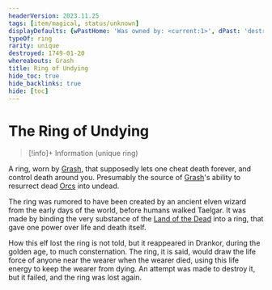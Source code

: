 ```yaml
---
headerVersion: 2023.11.25
tags: [item/magical, status/unknown]
displayDefaults: {wPastHome: 'Was owned by: <current:1>', dPast: 'destroyed by [[Wellby]] on <endDate>'}
typeOf: ring
rarity: unique
destroyed: 1749-01-20
whereabouts: Grash
title: Ring of Undying
hide_toc: true
hide_backlinks: true
hide: [toc]
---
```

# The Ring of Undying
>[!info]+ Information
> (unique ring)
> 
> 
>> 

A ring, worn by [Grash](<../../people/other-nonhumans/grash.md>), that supposedly lets one cheat death forever, and control death around you. Presumably the source of [Grash](<../../people/other-nonhumans/grash.md>)'s ability to resurrect dead [Orcs](<../../species/children-of-the-embodied-gods/orcs/orcs.md>) into undead. 

The ring was rumored to have been created by an ancient elven wizard from the early days of the world, before humans walked Taelgar. It was made by binding the very substance of the [Land of the Dead](<../../cosmology/multiverse/spiritual-realms/proximate-realms/land-of-the-dead.md>) into a ring, that gave one power over life and death itself. 

How this elf lost the ring is not told, but it reappeared in Drankor, during the golden age, to much consternation. The ring, it is said, would draw the life force of anyone near the wearer when the wearer died, using this life energy to keep the wearer from dying. An attempt was made to destroy it, but it failed, and the ring was lost again. 